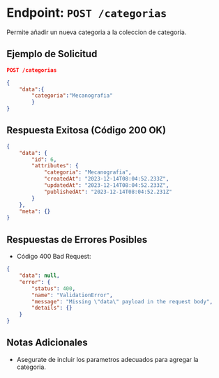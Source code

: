# Endpoint: `POST /categorias`

Permite añadir un nueva categoria a la coleccion de categoria.

## Ejemplo de Solicitud
```json
POST /categorias

{
    "data":{
        "categoria":"Mecanografia"
        }
}
```

## Respuesta Exitosa (Código 200 OK)
```json
{
    "data": {
        "id": 6,
        "attributes": {
            "categoria": "Mecanografia",
            "createdAt": "2023-12-14T08:04:52.233Z",
            "updatedAt": "2023-12-14T08:04:52.233Z",
            "publishedAt": "2023-12-14T08:04:52.231Z"
        }
    },
    "meta": {}
}
```

## Respuestas de Errores Posibles
- Código 400 Bad Request:

```json
{
    "data": null,
    "error": {
        "status": 400,
        "name": "ValidationError",
        "message": "Missing \"data\" payload in the request body",
        "details": {}
    }
}
```

## Notas Adicionales

- Asegurate de incluir los parametros adecuados para agregar la categoria.